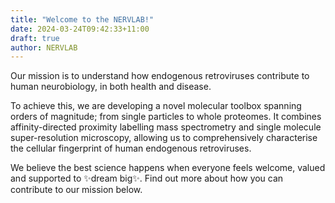 ```yaml
---
title: "Welcome to the NERVLAB!"
date: 2024-03-24T09:42:33+11:00
draft: true
author: NERVLAB
---
```


Our mission is to understand how endogenous retroviruses contribute to human neurobiology, in both health and disease. 

To achieve this, we are developing a novel molecular toolbox spanning orders of magnitude; from single particles to whole proteomes. It combines affinity-directed proximity labelling mass spectrometry and single molecule super-resolution microscopy, allowing us to comprehensively characterise the cellular fingerprint of human endogenous retroviruses. 

We believe the best science happens when everyone feels welcome, valued and supported to ✨dream big✨. Find out more about how you can contribute to our mission below.
